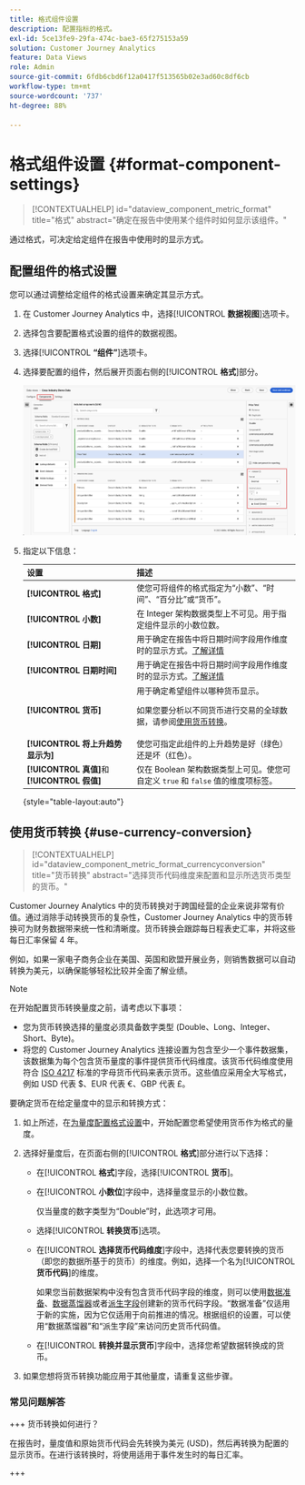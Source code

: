 ```yaml
---
title: 格式组件设置
description: 配置指标的格式。
exl-id: 5ce13fe9-29fa-474c-bae3-65f275153a59
solution: Customer Journey Analytics
feature: Data Views
role: Admin
source-git-commit: 6fdb6cbd6f12a0417f513565b02e3ad60c8df6cb
workflow-type: tm+mt
source-wordcount: '737'
ht-degree: 88%

---
```


# 格式组件设置 {#format-component-settings}

<!-- markdownlint-disable MD034 -->

>[!CONTEXTUALHELP]
>id="dataview_component_metric_format"
>title="格式"
>abstract="确定在报告中使用某个组件时如何显示该组件。"

<!-- markdownlint-enable MD034 -->


通过格式，可决定给定组件在报告中使用时的显示方式。

## 配置组件的格式设置

您可以通过调整给定组件的格式设置来确定其显示方式。

1. 在 Customer Journey Analytics 中，选择&#x200B;[!UICONTROL **数据视图**]&#x200B;选项卡。

1. 选择包含要配置格式设置的组件的数据视图。

1. 选择&#x200B;[!UICONTROL **“组件”**]&#x200B;选项卡。

1. 选择要配置的组件，然后展开页面右侧的&#x200B;[!UICONTROL **格式**]&#x200B;部分。

   ![格式设置](../assets/format-settings.png)

1. 指定以下信息：

   | 设置 | 描述 |
   | --- | --- |
   | **[!UICONTROL 格式]** | 使您可将组件的格式指定为“小数”、“时间”、“百分比”或“货币”。 |
   | **[!UICONTROL 小数]** | 在 Integer 架构数据类型上不可见。用于指定组件显示的小数位数。 |
   | **[!UICONTROL 日期]** | 用于确定在报告中将日期时间字段用作维度时的显示方式。[了解详情](../../use-cases/data-views/data-views-usecases.md#date-and-date-time-use-cases) |
   | **[!UICONTROL 日期时间]** | 用于确定在报告中将日期时间字段用作维度时的显示方式。[了解详情](../../use-cases/data-views/data-views-usecases.md#date-and-date-time-use-cases) |
   | **[!UICONTROL 货币]** | 用于确定希望组件以哪种货币显示。 <p>如果您要分析以不同货币进行交易的全球数据，请参阅[使用货币转换](#use-currency-conversion)。</p> |
   | **[!UICONTROL 将上升趋势显示为]** | 使您可指定此组件的上升趋势是好（绿色）还是坏（红色）。 |
   | **[!UICONTROL 真值]**&#x200B;和&#x200B;**[!UICONTROL 假值]** | 仅在 Boolean 架构数据类型上可见。使您可自定义 `true` 和 `false` 值的维度项标签。 |

   {style="table-layout:auto"}

## 使用货币转换 {#use-currency-conversion}

<!-- markdownlint-disable MD034 -->

>[!CONTEXTUALHELP]
>id="dataview_component_metric_format_currencyconversion"
>title="货币转换"
>abstract="选择货币代码维度来配置和显示所选货币类型的货币。"

<!-- markdownlint-enable MD034 -->

Customer Journey Analytics 中的货币转换对于跨国经营的企业来说非常有价值。通过消除手动转换货币的复杂性，Customer Journey Analytics 中的货币转换可为财务数据带来统一性和清晰度。货币转换会跟踪每日程表史汇率，并将这些每日汇率保留 4 年。

例如，如果一家电子商务企业在美国、英国和欧盟开展业务，则销售数据可以自动转换为美元，以确保能够轻松比较并全面了解业绩。

>[!NOTE]
>
>在开始配置货币转换量度之前，请考虑以下事项：
>
>* 您为货币转换选择的量度必须具备数字类型 (Double、Long、Integer、Short、Byte)。
>* 将您的 Customer Journey Analytics 连接设置为包含至少一个事件数据集，该数据集为每个包含货币量度的事件提供货币代码维度。该货币代码维度使用符合 [ISO 4217](https://www.iso.org/iso-4217-currency-codes.html) 标准的字母货币代码来表示货币。这些值应采用全大写格式，例如 USD 代表 $、EUR 代表 €、GBP 代表 £。

要确定货币在给定量度中的显示和转换方式：

1. 如上所述，在[为量度配置格式设置](#configure-format-settings-for-a-metric)中，开始配置您希望使用货币作为格式的量度。

1. 选择好量度后，在页面右侧的&#x200B;[!UICONTROL **格式**]&#x200B;部分进行以下选择：

   * 在&#x200B;[!UICONTROL **格式**]&#x200B;字段，选择&#x200B;[!UICONTROL **货币**]。

   * 在&#x200B;[!UICONTROL **小数位**]&#x200B;字段中，选择量度显示的小数位数。

     仅当量度的数字类型为“Double”时，此选项才可用。

   * 选择&#x200B;[!UICONTROL **转换货币**]&#x200B;选项。

   * 在&#x200B;[!UICONTROL **选择货币代码维度**]&#x200B;字段中，选择代表您要转换的货币（即您的数据所基于的货币）的维度。例如，选择一个名为&#x200B;[!UICONTROL **货币代码**]&#x200B;的维度。

     如果您当前数据架构中没有包含货币代码字段的维度，则可以使用[数据准备](https://experienceleague.adobe.com/docs/experience-platform/data-prep/home.html)、[数据蒸馏器](https://experienceleague.adobe.com/docs/experience-platform/query/data-distiller/overview.html)或者[派生字段](/help/data-views/derived-fields/derived-fields.md)创建新的货币代码字段。“数据准备”仅适用于新的实施，因为它仅适用于向前推进的情况。根据组织的设置，可以使用“数据蒸馏器”和“派生字段”来访问历史货币代码值。

   * 在&#x200B;[!UICONTROL **转换并显示货币**]&#x200B;字段中，选择您希望数据转换成的货币。

1. 如果您想将货币转换功能应用于其他量度，请重复这些步骤。



### 常见问题解答

+++ 货币转换如何进行？

在报告时，量度值和原始货币代码会先转换为美元 (USD)，然后再转换为配置的显示货币。在进行该转换时，将使用适用于事件发生时的每日汇率。

+++

